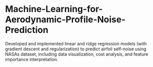 # Machine-Learning-for-Aerodynamic-Profile-Noise-Prediction
Developed and implemented linear and ridge regression models (with gradient descent and regularization) to predict airfoil self-noise using NASAs dataset, including data visualization, cost analysis, and feature importance interpretation.
